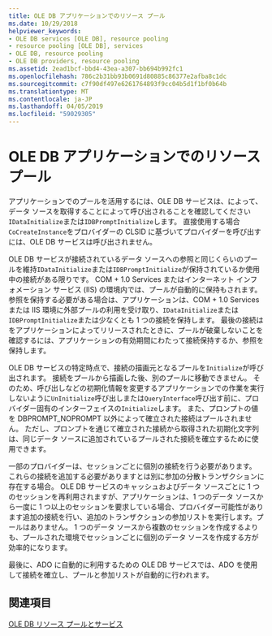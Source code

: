 ```yaml
---
title: OLE DB アプリケーションでのリソース プール
ms.date: 10/29/2018
helpviewer_keywords:
- OLE DB services [OLE DB], resource pooling
- resource pooling [OLE DB], services
- OLE DB, resource pooling
- OLE DB providers, resource pooling
ms.assetid: 2ead1bcf-bbd4-43ea-a307-bb694b992fc1
ms.openlocfilehash: 786c2b31bb93b0691d80885c86377e2afba8c1dc
ms.sourcegitcommit: c7f90df497e6261764893f9cc04b5d1f1bf0b64b
ms.translationtype: MT
ms.contentlocale: ja-JP
ms.lasthandoff: 04/05/2019
ms.locfileid: "59029305"
---
```

# <a name="resource-pooling-in-your-ole-db-application"></a>OLE DB アプリケーションでのリソース プール

アプリケーションでのプールを活用するには、OLE DB サービスは、によって、データ ソースを取得することによって呼び出されることを確認してください`IDataInitialize`または`IDBPromptInitialize`します。 直接使用する場合`CoCreateInstance`をプロバイダーの CLSID に基づいてプロバイダーを呼び出すには、OLE DB サービスは呼び出されません。

OLE DB サービスが接続されているデータ ソースへの参照と同じくらいのプールを維持`IDataInitialize`または`IDBPromptInitialize`が保持されているか使用中の接続がある限りです。 COM + 1.0 Services またはインターネット インフォメーション サービス (IIS) の環境内では、プールが自動的に保持もされます。 参照を保持する必要がある場合は、アプリケーションは、COM + 1.0 Services または IIS 環境に外部プールの利用を受け取り、`IDataInitialize`または`IDBPromptInitialize`または少なくとも 1 つの接続を保持します。 最後の接続はをアプリケーションによってリリースされたときに、プールが破棄しないことを確認するには、アプリケーションの有効期間にわたって接続保持するか、参照を保持します。

OLE DB サービスの特定時点で、接続の描画元となるプールを`Initialize`が呼び出されます。 接続をプールから描画した後、別のプールに移動できません。 そのため、呼び出しなどの初期化情報を変更するアプリケーションでの作業を実行しないように`UnInitialize`呼び出しまたは`QueryInterface`呼び出す前に、プロバイダー固有のインターフェイスの`Initialize`します。 また、プロンプトの値を DBPROMPT_NOPROMPT 以外によって確立された接続はプールされません。 ただし、プロンプトを通じて確立された接続から取得された初期化文字列は、同じデータ ソースに追加されているプールされた接続を確立するために使用できます。

一部のプロバイダーは、セッションごとに個別の接続を行う必要があります。 これらの接続を追加する必要がありますとは別に参加の分散トランザクションに存在する場合。 OLE DB サービスのキャッシュおよびデータ ソースごとに 1 つのセッションを再利用されますが、アプリケーションは、1 つのデータ ソースから一度に 1 つ以上のセッションを要求している場合、プロバイダー可能性があります追加の接続を行い、追加のトランザクションの参加リストを実行します。プールはありません。 1 つのデータ ソースから複数のセッションを作成するよりも、プールされた環境でセッションごとに個別のデータ ソースを作成する方が効率的になります。

最後に、ADO に自動的に利用するための OLE DB サービスでは、ADO を使用して接続を確立し、プールと参加リストが自動的に行われます。

## <a name="see-also"></a>関連項目

[OLE DB リソース プールとサービス](../../data/oledb/ole-db-resource-pooling-and-services.md)